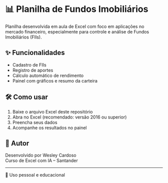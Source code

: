# 📊 Planilha de Fundos Imobiliários

Planilha desenvolvida em aula de Excel com foco em aplicações no mercado financeiro, especialmente para controle e análise de Fundos Imobiliários (FIIs).

## ✨ Funcionalidades

- Cadastro de FIIs
- Registro de aportes
- Cálculo automático de rendimento
- Painel com gráficos e resumo da carteira

## 🛠️ Como usar

1. Baixe o arquivo Excel deste repositório
2. Abra no Excel (recomendado: versão 2016 ou superior)
3. Preencha seus dados
4. Acompanhe os resultados no painel

## 👤 Autor

Desenvolvido por Wesley Cardoso  
Curso de Excel com IA – Santander

---

📎 Uso pessoal e educacional
